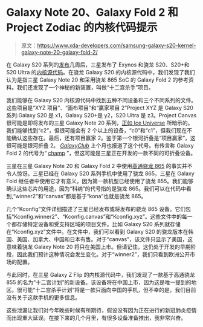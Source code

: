 # Galaxy Note 20、Galaxy Fold 2 和 Project Zodiac 的内核代码提示

> 原文：<https://www.xda-developers.com/samsung-galaxy-s20-kernel-galaxy-note-20-galaxy-fold-2/>

在 Galaxy S20 系列的[发布](https://www.xda-developers.com/samsung-galaxy-s20-specs-features-pricing-availability/)几周后，三星发布了 Exynos 和骁龙 S20、S20+和 S20 Ultra 的[内核源代码](https://www.xda-developers.com/samsung-galaxy-s20-kernel-source-code-available-exynos-models/)。在骁龙 Galaxy S20 的内核源代码中，我们发现了我们认为是指三星 Galaxy Note 20 和采用骁龙 865 SoC 的 Galaxy Fold 2 的参考资料。我们还发现了一个神秘的新装置，叫做“十二宫杀手”项目。

我们能够在 Galaxy S20 内核源代码中找到五种不同设备和三个不同系列的文件。这些项目是“XYZ 项目”、“画布项目”和“赢家项目 2”Project XYZ 是 Galaxy S20 系列:Galaxy S20 是 x1，Galaxy S20+是 y2，S20 Ultra 是 z3。Project Canvas 很可能是即将发布的三星 Galaxy Note 20 系列，[正如 Ice Universe](https://twitter.com/UniverseIce/status/1235197069511364608?s=20) 所暗示的。我们能够找到“c2”，但很可能会有 2 个以上的设备，“c0”和“c1”，但我们现在不能确认这些存在。最后，还有项目赢家 2。鉴于第一个银河折叠是“项目赢家”，这很可能是银河折叠 2。 *[GalaxyClub](https://www.galaxyclub.nl/nieuws/codenaam-opvolger-samsung-galaxy-fold-is-een-open-deur-met-5g/)* 上个月也报道了这个代号。有传言称 Galaxy Fold 2 的代号为“ [champ](https://www.xda-developers.com/samsung-galaxy-fold-2-rumored-launch-under-screen-camera/) ”，但这可能是三星正在开发的一款不同的可折叠设备。

三星在三星 Galaxy Note 20 和 Galaxy Fold 2 中使用[高通骁龙 865](https://www.xda-developers.com/qualcomm-snapdragon-865-processor-specifications-features/) 的事实并不令人惊讶。三星已经在 Galaxy S20 系列手机中使用了骁龙 865，三星在 Galaxy Fold 继任者中使用它才有意义，因为第一款机型已经使用了骁龙 855。我们能够确认这些芯片的用途，因为“科纳”的代号指的是骁龙 865。我们可以在代码中看到,“winner2”和“canvas”都是基于“kona”也就是骁龙 865。

几个“Kconfig”文件详细描述了三星已经发布或将发布的骁龙 865 设备。它们包括“Kconfig.winner2”、“Kconfig.canvas”和“Kconfig.xyz”。这些文件中的每一个都存储特定设备和受支持区域的项目文件。比如 Galaxy S20 系列就存储在“Kconfig.xyz”文件中。在文件中，我们可以看到 Galaxy S20 的骁龙版本在韩国、美国、加拿大、中国和日本有售。对于“canvas”，该文件只显示了美国，这意味着骁龙 Galaxy Note 20 将只在美国上市。但请记住，这仍处于开发的早期阶段，因此我们预计这种情况会发生变化。对于“winner2”，我们只看到欧洲公开市场的配置。

与此同时，在三星 Galaxy Z Flip 的内核源代码中，我们发现了一款基于高通骁龙 855 的名为“十二宫计划”的新设备。该设备将在中国上市，因为这是唯一提到的地区。很可能“十二宫杀手计划”将是一款只面向中国的手机，但不幸的是，我们目前没有关于这款手机的更多信息。

这些泄漏让我们对今年晚些时候有所期待，假设没有因为正在进行的新冠肺炎疫情而出现重大延误。在接下来的几个月里，有很多设备准备推出，我非常兴奋。